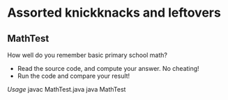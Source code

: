 # Assorted knickknacks and leftovers #

## MathTest ##

How well do you remember basic primary school math?
* Read the source code, and compute your answer. No cheating!
* Run the code and compare your result! 

_Usage_
	javac MathTest.java
	java MathTest